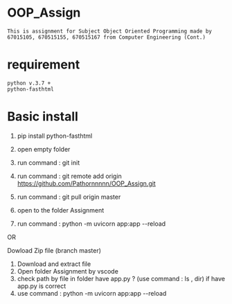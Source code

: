 # OOP_Assign 
    This is assignment for Subject Object Oriented Programming made by 67015105, 670515155, 670515167 from Computer Engineering (Cont.)
# requirement 
    python v.3.7 +
    python-fasthtml
# Basic install
1. pip install python-fasthtml

2. open empty folder

3. run command :
    git init

4. run command :
    git remote add origin https://github.com/Pathornnnnn/OOP_Assign.git


5. run command :
     git pull origin master

6. open to the folder Assignment

7. run command :
    python -m uvicorn app:app --reload

OR 

Dowload Zip file (branch master)

1. Download and extract file
2. Open folder Assignment by vscode
3. check path by file in folder have app.py ? (use command : ls , dir) if have app.py is correct
4. use command : python -m uvicorn app:app --reload
